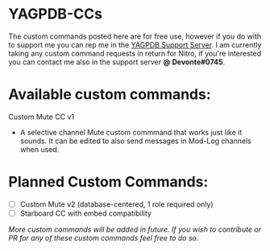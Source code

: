 # YAGPDB-CCs
The custom commands posted here are for free use, however if you do with to support me you can rep me in the [YAGPDB Support Server](https://discord.com/invite/4udtcA5).
I am currently taking any custom command requests in return for Nitro, if you're interested you can contact me also in the support server **@ Devonte#0745**.

# Available custom commands:

Custom Mute CC v1
* A selective channel Mute custom commmand that works just like it sounds. It can be edited to also send messages in Mod-Log channels when used.

# Planned Custom Commands:

- [ ] Custom Mute v2 (database-centered, 1 role required only)
- [ ] Starboard CC with embed compatibility

*More custom commands will be added in future. If you wish to contribute or PR for any of these custom commands feel free to do so.*
